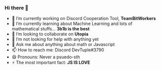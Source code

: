 ### Hi there 👋
- 🔭 I’m currently working on Discord Cooperation Tool, **TeamBitWorkers**
- 🌱 I’m currently learning about Machine Learning and lots of mathematical stuffs... **3b1b is the best**
- 👯 I’m looking to collaborate on **Utopia**
- 🤔 I’m not looking for help with anything yet
- 💬 Ask me about anything about math or Javascript
- 📫 How to reach me: Discord DevTuple#3790
- 😄 Pronouns: Never a psuedo-sth
- ⚡ The most important fact: **JS IS LOVE**
